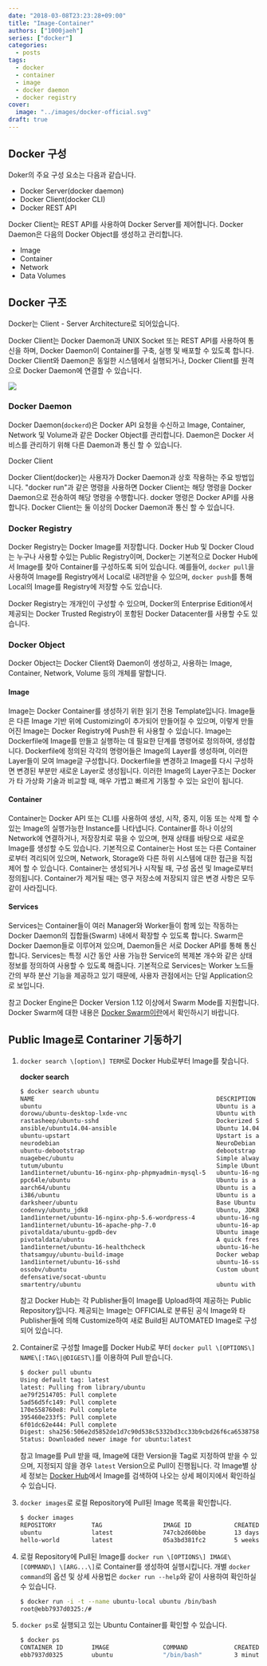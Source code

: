```yaml
---
date: "2018-03-08T23:23:28+09:00"
title: "Image-Container"
authors: ["1000jaeh"]
series: ["docker"]
categories:
  - posts
tags:
  - docker
  - container
  - image
  - docker daemon
  - docker registry
cover:
  image: "../images/docker-official.svg"
draft: true
---
```

## Docker 구성

Doker의 주요 구성 요소는 다음과 같습니다.

- Docker Server(docker daemon)
- Docker Client(docker CLI)
- Docker REST API

Docker Client는 REST API를 사용하여 Docker Server를 제어합니다. Docker Daemon은 다음의 Docker Object를 생성하고 관리합니다.

- Image
- Container
- Network
- Data Volumes

## Docker 구조

Docker는 Client - Server Architecture로 되어있습니다.

Docker Client는 Docker Daemon과 UNIX Socket 또는 REST API를 사용하여 통신을 하며, Docker Daemon이 Container를 구축, 실행 및 배포할 수 있도록
합니다. Docker Client와 Daemon은 동일한 시스템에서 실행되거나, Docker Client를 원격으로 Docker Daemon에 연결할 수 있습니다.

![](https://docs.docker.com/engine/article-img/architecture.svg)

### Docker Daemon

Docker Daemon(`dockerd`)은 Docker API 요청을 수신하고 Image, Container, Network 및 Volume과 같은 Docker Object를 관리합니다. Daemon은 Docker 서비스를 관리하기 위해 다른 Daemon과 통신 할 수 있습니다.

Docker Client

Docker Client(docker)는 사용자가 Docker Daemon과 상호 작용하는 주요 방법입니다. "docker run"과 같은 명령을 사용하면 Docker Client는 해당 명령을 Docker Daemon으로 전송하여 해당 명령을 수행합니다. docker 명령은 Docker API를 사용합니다. Docker Client는 둘 이상의 Docker Daemon과 통신 할 수 있습니다.

### Docker Registry

Docker Registry는 Docker Image를 저장합니다. Docker Hub 및 Docker Cloud는 누구나 사용할 수있는 Public Registry이며, Docker는 기본적으로 Docker Hub에서 Image를 찾아 Container를 구성하도록 되어 있습니다. 예를들어, `docker pull`을 사용하여 Image를 Registry에서 Local로 내려받을 수 있으며, `docker push`를 통해 Local의 Image를 Registry에 저장할 수도 있습니다.

Docker Registry는 개개인이 구성할 수 있으며, Docker의 Enterprise Edition에서 제공되는 Docker Trusted Registry이 포함된 Docker Datacenter를 사용할 수도 있습니다.

### Docker Object

Docker Object는 Docker Client와 Daemon이 생성하고, 사용하는 Image, Container, Network, Volume 등의 개체를 말합니다.

#### Image

Image는 Docker Container를 생성하기 위한 읽기 전용 Template입니다. Image들은 다른 Image 기반 위에 Customizing이 추가되어 만들어질 수 있으며, 이렇게 만들어진 Image는 Docker Registry에 Push한 뒤 사용할 수 있습니다. Image는 Dockerfile에 Image를 만들고 실행하는 데 필요한 단계를 명령어로 정의하여, 생성합니다. Dockerfile에 정의된 각각의 명령어들은 Image의 Layer를 생성하며, 이러한 Layer들이 모여 Image글 구성합니다. Dockerfile을 변경하고 Image를 다시 구성하면 변경된 부분만 새로운 Layer로 생성됩니다. 이러한 Image의 Layer구조는 Docker가 타 가상화 기술과 비교할 때, 매우 가볍고 빠르게 기동할 수 있는 요인이 됩니다.

#### Container

Container는 Docker API 또는 CLI를 사용하여 생성, 시작, 중지, 이동 또는 삭제 할 수 있는 Image의 실행가능한 Instance를 나타냅니다. Container를 하나 이상의 Network에 연결하거나, 저장장치로 묶을 수 있으며, 현재 상태를 바탕으로 새로운 Image를 생성할 수도 있습니다. 기본적으로 Container는 Host 또는 다른 Container로부터 격리되어 있으며, Network, Storage와 다른 하위 시스템에 대한 접근을 직접 제어 할 수 있습니다. Container는 생성되거나 시작될 때, 구성 옵션 및 Image로부터 정의됩니다. Container가 제거될 때는 영구 저장소에 저장되지 않은 변경 사항은 모두 같이 사라집니다.

#### Services

Services는 Container들이 여러 Manager와 Worker들이 함께 있는 작동하는 Docker Daemon의 집합들(Swarm) 내에서 확장할 수 있도록 합니다. Swarm은 Docker Daemon들로 이루어져 있으며, Daemon들은 서로 Docker API를 통해 통신합니다. Services는 특정 시간 동안 사용 가능한 Service의 복제본 개수와 같은 상태 정보를 정의하여 사용할 수 있도록 해줍니다. 기본적으로 Services는 Worker 노드들 간의 부하 분산 기능을 제공하고 있기 때문에, 사용자 관점에서는 단일 Application으로 보입니다.

참고
Docker Engine은 Docker Version 1.12 이상에서 Swarm Mode를 지원합니다. Docker Swarm에 대한 내용은 [Docker Swarm이란](Docker_Swarm이란)에서 확인하시기 바랍니다.

## Public Image로 Contariner 기동하기

1. `docker search \[option\] TERM`로 Docker Hub로부터 Image를
    찾습니다.

    **docker search**

    ``` bash
    $ docker search ubuntu
    NAME                                                   DESCRIPTION                                     STARS               OFFICIAL            AUTOMATED
    ubuntu                                                 Ubuntu is a Debian-based Linux operating s...   6710                [OK]                
    dorowu/ubuntu-desktop-lxde-vnc                         Ubuntu with openssh-server and NoVNC            139                                     [OK]
    rastasheep/ubuntu-sshd                                 Dockerized SSH service, built on top of of...   112                                     [OK]
    ansible/ubuntu14.04-ansible                            Ubuntu 14.04 LTS with ansible                   87                                      [OK]
    ubuntu-upstart                                         Upstart is an event-based replacement for ...   80                  [OK]                
    neurodebian                                            NeuroDebian provides neuroscience research...   40                  [OK]                
    ubuntu-debootstrap                                     debootstrap --variant=minbase --components...   31                  [OK]                
    nuagebec/ubuntu                                        Simple always updated Ubuntu docker images...   22                                      [OK]
    tutum/ubuntu                                           Simple Ubuntu docker images with SSH access     19                                      
    1and1internet/ubuntu-16-nginx-php-phpmyadmin-mysql-5   ubuntu-16-nginx-php-phpmyadmin-mysql-5          16                                      [OK]
    ppc64le/ubuntu                                         Ubuntu is a Debian-based Linux operating s...   11                                      
    aarch64/ubuntu                                         Ubuntu is a Debian-based Linux operating s...   9                                       
    i386/ubuntu                                            Ubuntu is a Debian-based Linux operating s...   8                                       
    darksheer/ubuntu                                       Base Ubuntu Image -- Updated hourly             3                                       [OK]
    codenvy/ubuntu_jdk8                                    Ubuntu, JDK8, Maven 3, git, curl, nmap, mc...   3                                       [OK]
    1and1internet/ubuntu-16-nginx-php-5.6-wordpress-4      ubuntu-16-nginx-php-5.6-wordpress-4             2                                       [OK]
    1and1internet/ubuntu-16-apache-php-7.0                 ubuntu-16-apache-php-7.0                        1                                       [OK]
    pivotaldata/ubuntu-gpdb-dev                            Ubuntu images for GPDB development              0                                       
    pivotaldata/ubuntu                                     A quick freshening-up of the base Ubuntu d...   0                                       
    1and1internet/ubuntu-16-healthcheck                    ubuntu-16-healthcheck                           0                                       [OK]
    thatsamguy/ubuntu-build-image                          Docker webapp build images based on Ubuntu      0                                       
    1and1internet/ubuntu-16-sshd                           ubuntu-16-sshd                                  0                                       [OK]
    ossobv/ubuntu                                          Custom ubuntu image from scratch (based on...   0                                       
    defensative/socat-ubuntu                                                                               0                                       [OK]
    smartentry/ubuntu                                      ubuntu with smartentry                          0                                       [OK]
    ```

    참고
    Docker Hub는 각 Publisher들이 Image를 Upload하여 제공하는 Public Repository입니다. 제공되는 Image는 OFFICIAL로 분류된 공식 Image와 타 Publisher들에 의해 Customize하여 새로 Build된 AUTOMATED Image로 구성되어 있습니다.

2. Container로 구성할 Image를 Docker Hub로 부터 `docker pull \[OPTIONS\] NAME\[:TAG\|@DIGEST\]`를 이용하여 Pull 받습니다.

    ``` bash
    $ docker pull ubuntu
    Using default tag: latest
    latest: Pulling from library/ubuntu
    ae79f2514705: Pull complete 
    5ad56d5fc149: Pull complete 
    170e558760e8: Pull complete 
    395460e233f5: Pull complete 
    6f01dc62e444: Pull complete 
    Digest: sha256:506e2d5852de1d7c90d538c5332bd3cc33b9cbd26f6ca653875899c505c82687
    Status: Downloaded newer image for ubuntu:latest
    ```

    참고
    Image를 Pull 받을 때, Image에 대한 Version을 Tag로 지정하여 받을 수 있으며, 지정되지 않을 경우 `latest` Version으로 Pull이 진행됩니다. 각 Image별 상세 정보는 [Docker Hub](https://store.docker.com/)에서 Image를 검색하여 나오는 상세 페이지에서 확인하실 수 있습니다.

3. `docker images`로 로컬 Repository에 Pull된 Image 목록을 확인합니다.

    ``` bash
    $ docker images
    REPOSITORY          TAG                 IMAGE ID            CREATED             SIZE
    ubuntu              latest              747cb2d60bbe        13 days ago         122MB
    hello-world         latest              05a3bd381fc2        5 weeks ago         1.84kB
    ```

4. 로컬 Repository에 Pull된 Image를 `docker run \[OPTIONS\] IMAGE\[COMMAND\] \[ARG...\]`로 Container를 생성하여 실행시킵니다. 개별 `docker command`의 옵션 및 상세 사용법은 `docker run --help`와 같이 사용하여 확인하실 수 있습니다.

    ``` bash
    $ docker run -i -t --name ubuntu-local ubuntu /bin/bash
    root@ebb7937d0325:/#
    ```

5. `docker ps`로 실행되고 있는 Ubuntu Container를 확인할 수 있습니다.

    ``` bash
    $ docker ps
    CONTAINER ID        IMAGE               COMMAND             CREATED             STATUS              PORTS               NAMES
    ebb7937d0325        ubuntu              "/bin/bash"         3 minutes ago       Up 3 minutes                            ubuntu-local
    ```
